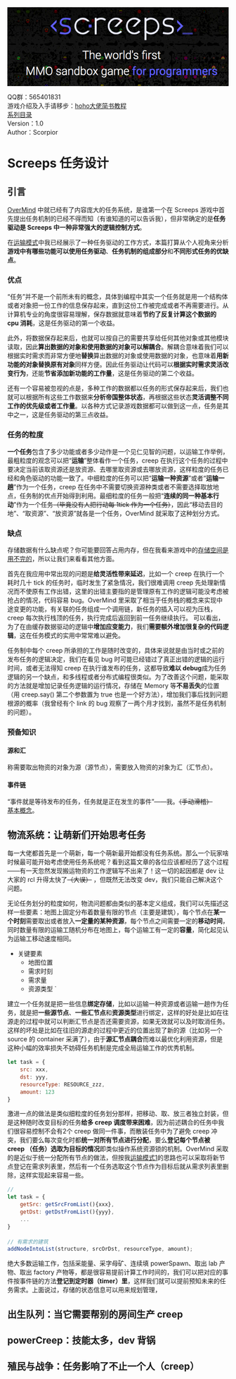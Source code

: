 <img align="middle" src="./imgs/title.png">
  
QQ群：565401831  
游戏介绍及入手请移步：[hoho大佬简书教程](https://www.jianshu.com/p/5431cb7f42d3)  
[系列目录](https://zhuanlan.zhihu.com/p/104412058)  
Version：1.0  
Author：Scorpior

# Screeps 任务设计

## 引言
[OverMind](https://github.com/bencbartlett/Overmind/wiki/Tasks) 中就已经有了内容庞大的任务系统，是谁第一个在 Screeps 
游戏中首先提出任务机制的已经不得而知（有谁知道的可以告诉我），但非常确定的是**任务驱动是 Screeps 中一种非常强大的逻辑控制方式**。

在[运输模式](运输模式b.md)中我已经展示了一种任务驱动的工作方式，本篇打算从个人视角来分析**游戏中有哪些功能可以使用任务驱动**、**任务机制的组成部分**和**不同形式任务的优缺点**。

### 优点
“任务”并不是一个前所未有的概念，具体到编程中其实一个任务就是用一个结构体或者对象把一份工作的信息保存起来，直到这份工作被完成或者不再需要进行。从计算机专业的角度很容易理解，保存数据就意味着**节约了反复计算这个数据的** 
**cpu 消耗**，这是任务驱动的第一个收益。

此外，将数据保存起来后，也就可以按自己的需要共享给任何其他对象或其他模块读取，因此**算出数据的对象和使用数据的对象可以解耦合**。解耦合意味着我们可以根据实时需求而非常方便地**替换**算出数据的对象或使用数据的对象，也意味着**用新功能的对象替换原有对象**同样方便。因此任务驱动让代码可以**根据实时需求灵活改变行为**，还能**节省添加新功能的工作量**，这是任务驱动的第二个收益。

还有一个容易被忽视的点是，多种工作的数据都以任务的形式保存起来后，我们也就可以根据所有这些工作数据来**分析帝国整体状态**，再根据这些状态**灵活调整不同工作的优先级或者工作量**。以各种方式记录游戏数据都可以做到这一点，任务是其中之一，这是任务驱动的第三点收益。

### 任务的粒度
**一个任务**包含了多少功能或者多少动作是一个见仁见智的问题，以运输工作举例，最粗粒度的观念可以把“**运输**”整体看作一个任务，creep 在执行这个任务的过程中要决定当前该取资源还是放资源、去哪里取资源或去哪放资源，这样粒度的任务已经和角色驱动的功能一致了。中细粒度的任务可以把“**运输一种资源**”或者“**运输一趟**”作为一个任务，creep 在任务中不需要切换资源种类或者不需要选择取放地点，任务制的优点开始得到利用。最细粒度的任务一般把“**连续的同一种基本行动**”作为一个任务~~（毕竟没有人把行动每 1tick 作为一个任务）~~，因此“移动去目的地”、“取资源”、“放资源”就各是一个任务，OverMind 就采取了这种划分方式。

### 缺点
存储数据有什么缺点呢？你可能要回答占用内存，但在我看来游戏中的[存储空间是用不完的](存储机制.md)，所以让我们来看看其他方面。

首先在我应用中常出现的问题是**给灵活性带来延迟**，比如一个 creep 在执行一个耗时几十 tick 的任务时，临时发生了紧急情况，我们很难调用 creep 先处理新情况而不使原有工作出错，这里的出错主要指的是管理原有工作的逻辑可能没考虑被抢占的情况，代码容易 bug。OverMind 里采取了相当于任务栈的概念来实现中途变更的功能，有关联的任务组成一个调用链，新任务的插入可以视为压栈，creep 每次执行栈顶的任务，执行完成后返回到前一任务继续执行。 可以看出，为了在由缓存数据驱动的逻辑中**增加应变能力**，我们**需要额外增加很复杂的代码逻辑**，这在任务模式的实用中常常难以避免。

任务制中每个 creep 所承担的工作是随时改变的，具体来说就是由当时或之前的发布任务的逻辑决定，我们在看见 bug 时可能已经错过了真正出错的逻辑的运行时间，或者无法得知 creep 在执行谁发布的任务，这都导致**难以 debug**成为任务逻辑的另一个缺点，和多线程或者分布式编程很类似。为了改善这个问题，能采取的方法就是增加记录任务逻辑的运行情况，存储在 Memory 等**不易丢失**的位置（用 creep.say() 第二个参数置为 true 也是一个好方法），增加我们事后找到问题根源的概率（我曾经有个 link 的 bug 观察了一两个月才找到，虽然不是任务机制的问题）。

### 预备知识

#### 源和汇
称需要取出物资的对象为源（源节点），需要放入物资的对象为汇（汇节点）。

#### 事件链
“事件就是等待发布的任务，任务就是正在发生的事件”——我。~~（手动滑稽）~~  
[基本概念](事件链.md)。

## 物流系统：让萌新们开始思考任务
每一大佬都首先是一个萌新，每一个萌新最开始都没有任务系统。那么一个玩家啥时候最可能开始考虑使用任务系统呢？看到这篇文章的各位应该都经历了这个过程——有一天忽然发现搬运物资的工作逻辑写不出来了！这一切的起因都是 dev 让大家的 rcl 升得太快了~~（大误）~~ ，但既然无法改变 dev，我们只能自己解决这个问题。

无论任务划分的粒度如何，物流问题都由类似的基本定义组成，我们可以先描述这样一些要素：地图上固定分布着数量有限的节点（主要是建筑），每个节点在**某一个时刻**需要取出或者放入**一定量的某种资源**，每个节点之间需要一定的**移动时间**，同时数量有限的运输工随机分布在地图上，每个运输工有一定的**容量**，简化起见认为运输工移动速度相同。  
* 关键要素
    * 地图位置
    * 需求时刻
    * 需求量
    * 资源类型
`

建立一个任务就是把一些信息**绑定存储**，比如以运输一种资源或者运输一趟作为任务，就是把**一些源节点**、**一些汇节点**和**资源类型**进行绑定，这样的好处是比如在往源走的过程中就可以判断汇节点是否还需要资源，如果无效就可以及时取消任务。这样的坏处是比如在往旧的源走的过程中更近的位置出现了新的源（比如另一个 source 的 container 采满了），由于**源汇节点耦合**而难以最优化利用资源，但是这种小幅的效率损失不妨碍任务机制是完成全局运输工作的优秀机制。
```js 
let task = {
    src: xxx,
    dst: yyy,
    resourceType: RESOURCE_zzz,
    amount: 123
}
```

激进一点的做法是类似细粒度的任务划分那样，把移动、取、放三者独立封装，但是这种随时改变目标的任务**给多 creep 调度带来困难**，因为前述耦合的任务中我们很容易控制不会有2个 creep 做同一件事，而散装任务中为了避免 creep 冲突，我们要么每次变化时都**统一对所有节点进行分配**，要么**登记每个节点被 creep （任务）选取为目标的情况**即类似操作系统资源锁的机制。OverMind 采取的是近似于统一分配所有节点的做法，但按我[运输模式1](运输模式a.md)的思路也可以采取将新节点登记在需求列表里，然后有一个任务选取这个节点作为目标后就从需求列表里删除，这样实现起来容易一些。
```js 
// 
let task = {
    getSrc: getSrcFromList(){xxx},
    getDst: getDstFromList(){yyy},
    ...
}

// 有需求的建筑
addNodeIntoList(structure, srcOrDst, resourceType, amount);
```

绝大多数运输工作，包括采能量、采字母矿、连续填 powerSpawn、取出 lab 产物、取出 factory 产物等，都是很容易提前计算工作时间的，我们可以把对应的事件按事件链的方法**登记到定时器（timer）里**，这样我们就可以提前预知未来的任务需求。上面说过，存储的状态信息可以用来规划管理，

## 出生队列：当它需要帮别的房间生产 creep

## powerCreep：技能太多，dev 背锅

## 殖民与战争：任务影响了不止一个人（creep）
